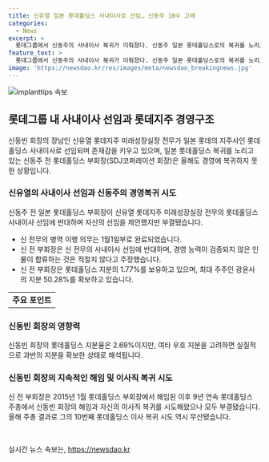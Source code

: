 ```yaml
---
title: 신유열 일본 롯데홀딩스 사내이사로 선임… 신동주 10수 고배
categories:
  - News
excerpt: >
  롯데그룹에서 신동주의 사내이사 복귀가 미뤄졌다. 신동주 일본 롯데홀딩스로의 복귀를 노리고 있었지만 실패했다. 신동빈 회장의 아들인 신유열이 롯데지주에서 롯데홀딩스 사내이사로 선임됐다. 한편, 신동주는 경영에 복귀하지 못했으며, 신 전 부회장과의 갈등도 끝나지 않았다. 그의 10번째 롯데홀딩스 이사 복귀 시도 역시 무산됐다.
feature_text: >
  롯데그룹에서 신동주의 사내이사 복귀가 미뤄졌다. 신동주 일본 롯데홀딩스로의 복귀를 노리고 있었지만 실패했다. 신동빈 회장의 아들인 신유열이 롯데지주에서 롯데홀딩스 사내이사로 선임됐다. 한편, 신동주는 경영에 복귀하지 못했으며, 신 전 부회장과의 갈등도 끝나지 않았다. 그의 10번째 롯데홀딩스 이사 복귀 시도 역시 무산됐다.
image: 'https://newsdao.kr/res/images/meta/newsdao_breakingnews.jpg'
---
```


<p><img src="https://newsdao.kr/res/images/meta/newsdao_breakingnews.jpg" alt="implanttips 속보" /></p>

<h2 data-ke-size="size26">롯데그룹 내 사내이사 선임과 롯데지주 경영구조</h2>

<p data-ke-size="size16">신동빈 회장의 장남인 신유열 롯데지주 미래성장실장 전무가 일본 롯데의 지주사인 롯데홀딩스 사내이사로 선임되며 존재감을 키우고 있으며, 일본 롯데홀딩스 복귀를 노리고 있는 신동주 전 롯데홀딩스 부회장(SDJ코퍼레이션 회장)은 올해도 경영에 복귀하지 못한 상황입니다.</p>

<h3>신유열의 사내이사 선임과 신동주의 경영복귀 시도</h3>

<p data-ke-size="size16">신동주 전 일본 롯데홀딩스 부회장이 신유열 롯데지주 미래성장실장 전무의 롯데홀딩스 사내이사 선임에 반대하며 자신의 선임을 제안했지만 부결됐습니다.</p>

<table>
    <tr>
        <td style="text-align: center; height: 17px;"><b>주요 포인트</b></td>
    </tr>
    <ul>
        <li>신 전무의 병역 이행 의무는 1월1일부로 완료되었습니다.</li>
        <li>신 전 부회장은 신 전무의 사내이사 선임에 반대하며, 경영 능력이 검증되지 않은 인물이 합류하는 것은 적절치 않다고 주장했습니다.</li>
        <li>신 전 부회장은 롯데홀딩스 지분의 1.77%를 보유하고 있으며, 최대 주주인 광윤사의 지분 50.28%를 확보하고 있습니다.</li>
    </ul>
</table>

<h3>신동빈 회장의 영향력</h3>

<p data-ke-size="size16">신동빈 회장의 롯데홀딩스 지분율은 2.69%이지만, 여타 우호 지분을 고려하면 실질적으로 과반의 지분을 확보한 상태로 해석됩니다.</p>

<h3>신동빈 회장의 지속적인 해임 및 이사직 복귀 시도</h3>

<p data-ke-size="size16">신 전 부회장은 2015년 1월 롯데홀딩스 부회장에서 해임된 이후 9년 연속 롯데홀딩스 주총에서 신동빈 회장의 해임과 자신의 이사직 복귀를 시도해왔으나 모두 부결됐습니다. 올해 주총 결과로 그의 10번째 롯데홀딩스 이사 복귀 시도 역시 무산됐습니다.</p>

<p data-ke-size="size16">&nbsp;</p>
실시간 뉴스 속보는, <a href="https://newsdao.kr" rel="dofollow">https://newsdao.kr</a>


